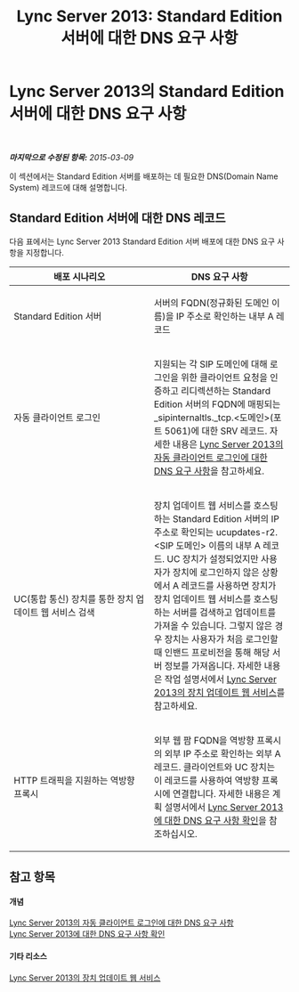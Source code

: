 ﻿---
title: 'Lync Server 2013: Standard Edition 서버에 대한 DNS 요구 사항'
TOCTitle: Standard Edition 서버에 대한 DNS 요구 사항
ms:assetid: 5d1daf54-6e60-4ce0-9254-7d57a0835fa4
ms:mtpsurl: https://technet.microsoft.com/ko-kr/library/JJ204936(v=OCS.15)
ms:contentKeyID: 49303768
ms.date: 08/24/2015
mtps_version: v=OCS.15
ms.translationtype: HT
---

# Lync Server 2013의 Standard Edition 서버에 대한 DNS 요구 사항

 

_**마지막으로 수정된 항목:** 2015-03-09_

이 섹션에서는 Standard Edition 서버를 배포하는 데 필요한 DNS(Domain Name System) 레코드에 대해 설명합니다.

## Standard Edition 서버에 대한 DNS 레코드

다음 표에서는 Lync Server 2013 Standard Edition 서버 배포에 대한 DNS 요구 사항을 지정합니다.


<table>
<colgroup>
<col style="width: 50%" />
<col style="width: 50%" />
</colgroup>
<thead>
<tr class="header">
<th>배포 시나리오</th>
<th>DNS 요구 사항</th>
</tr>
</thead>
<tbody>
<tr class="odd">
<td><p>Standard Edition 서버</p></td>
<td><p>서버의 FQDN(정규화된 도메인 이름)을 IP 주소로 확인하는 내부 A 레코드</p></td>
</tr>
<tr class="even">
<td><p>자동 클라이언트 로그인</p></td>
<td><p>지원되는 각 SIP 도메인에 대해 로그인을 위한 클라이언트 요청을 인증하고 리디렉션하는 Standard Edition 서버의 FQDN에 매핑되는 _sipinternaltls._tcp.&lt;도메인&gt;(포트 5061)에 대한 SRV 레코드. 자세한 내용은 <a href="lync-server-2013-dns-requirements-for-automatic-client-sign-in.md">Lync Server 2013의 자동 클라이언트 로그인에 대한 DNS 요구 사항</a>을 참고하세요.</p></td>
</tr>
<tr class="odd">
<td><p>UC(통합 통신) 장치를 통한 장치 업데이트 웹 서비스 검색</p></td>
<td><p>장치 업데이트 웹 서비스를 호스팅하는 Standard Edition 서버의 IP 주소로 확인되는 ucupdates-r2.&lt;SIP 도메인&gt; 이름의 내부 A 레코드. UC 장치가 설정되었지만 사용자가 장치에 로그인하지 않은 상황에서 A 레코드를 사용하면 장치가 장치 업데이트 웹 서비스를 호스팅하는 서버를 검색하고 업데이트를 가져올 수 있습니다. 그렇지 않은 경우 장치는 사용자가 처음 로그인할 때 인밴드 프로비전을 통해 해당 서버 정보를 가져옵니다. 자세한 내용은 작업 설명서에서 <a href="lync-server-2013-device-update-web-service.md">Lync Server 2013의 장치 업데이트 웹 서비스</a>를 참고하세요.</p></td>
</tr>
<tr class="even">
<td><p>HTTP 트래픽을 지원하는 역방향 프록시</p></td>
<td><p>외부 웹 팜 FQDN을 역방향 프록시의 외부 IP 주소로 확인하는 외부 A 레코드. 클라이언트와 UC 장치는 이 레코드를 사용하여 역방향 프록시에 연결합니다. 자세한 내용은 계획 설명서에서 <a href="lync-server-2013-determine-dns-requirements.md">Lync Server 2013에 대한 DNS 요구 사항 확인</a>을 참조하십시오.</p></td>
</tr>
</tbody>
</table>


## 참고 항목

#### 개념

[Lync Server 2013의 자동 클라이언트 로그인에 대한 DNS 요구 사항](lync-server-2013-dns-requirements-for-automatic-client-sign-in.md)  
[Lync Server 2013에 대한 DNS 요구 사항 확인](lync-server-2013-determine-dns-requirements.md)  

#### 기타 리소스

[Lync Server 2013의 장치 업데이트 웹 서비스](lync-server-2013-device-update-web-service.md)

